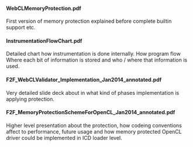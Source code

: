 #### WebCLMemoryProtection.pdf

First version of memory protection explained before complete builtin support etc.

#### InstrumentationFlowChart.pdf

Detailed chart how instrumentation is done internally. How program flow Where each bit 
of information is stored and who / where that information is used.

#### F2F_WebCLValidator_Implementation_Jan2014_annotated.pdf

Very detailed slide deck about in what kind of phases implementation is applying protection.

#### F2F_MemoryProtectionSchemeForOpenCL_Jan2014_annotated.pdf

Higher level presentation about the protection, how codeing conventions affect to performance, 
future usage and how memory protected OpenCL driver could be implemented in ICD loader level.
